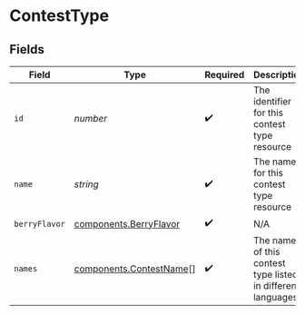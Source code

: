 # ContestType


## Fields

| Field                                                              | Type                                                               | Required                                                           | Description                                                        |
| ------------------------------------------------------------------ | ------------------------------------------------------------------ | ------------------------------------------------------------------ | ------------------------------------------------------------------ |
| `id`                                                               | *number*                                                           | :heavy_check_mark:                                                 | The identifier for this contest type resource                      |
| `name`                                                             | *string*                                                           | :heavy_check_mark:                                                 | The name for this contest type resource                            |
| `berryFlavor`                                                      | [components.BerryFlavor](../../models/components/berryflavor.md)   | :heavy_check_mark:                                                 | N/A                                                                |
| `names`                                                            | [components.ContestName](../../models/components/contestname.md)[] | :heavy_check_mark:                                                 | The name of this contest type listed in different languages        |